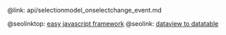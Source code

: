 @link: api/selectionmodel_onselectchange_event.md

@seolinktop: [easy javascript framework](https://webix.com)
@seolink: [dataview to datatable](https://webix.com/widget/dataview/)